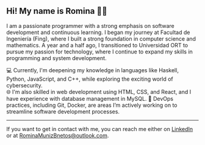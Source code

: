 ## Hi! My name is Romina 👋🏻

<!--
**Romimube/Romimube** is a ✨ _special_ ✨ repository because its `README.md` (this file) appears on your GitHub profile.
-->

I am a passionate programmer with a strong emphasis on software development and continuous learning. 
I began my journey at Facultad de Ingeniería (Fing), where I built a strong foundation in computer science and mathematics. A year and a half ago, I transitioned to Universidad ORT to pursue my passion for technology, where I continue to expand my skills in programming and system development.

💻 Currently, I'm deepening my knowledge in languages like Haskell, Python, JavaScript, and C++, while exploring the exciting world of cybersecurity.  
🌐 I'm also skilled in web development using HTML, CSS, and React, and I have experience with database management in MySQL.
🎯 DevOps practices, including Git, Docker, are areas I’m actively working on to streamline software development processes.  

--------

If you want to get in contact with me, you can reach me either on [LinkedIn](https://www.linkedin.com/in/romina-muniz-bentos-18bb59298/) or at RominaMunizBnetos@outlook.com.
